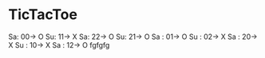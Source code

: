 # TicTacToe
Sa: 00-> O
Su: 11-> X
Sa: 22-> O
Su: 21-> O
Sa : 01-> O
Su : 02-> X
Sa : 20-> X
Su : 10-> X
Sa : 12-> O
fgfgfg
